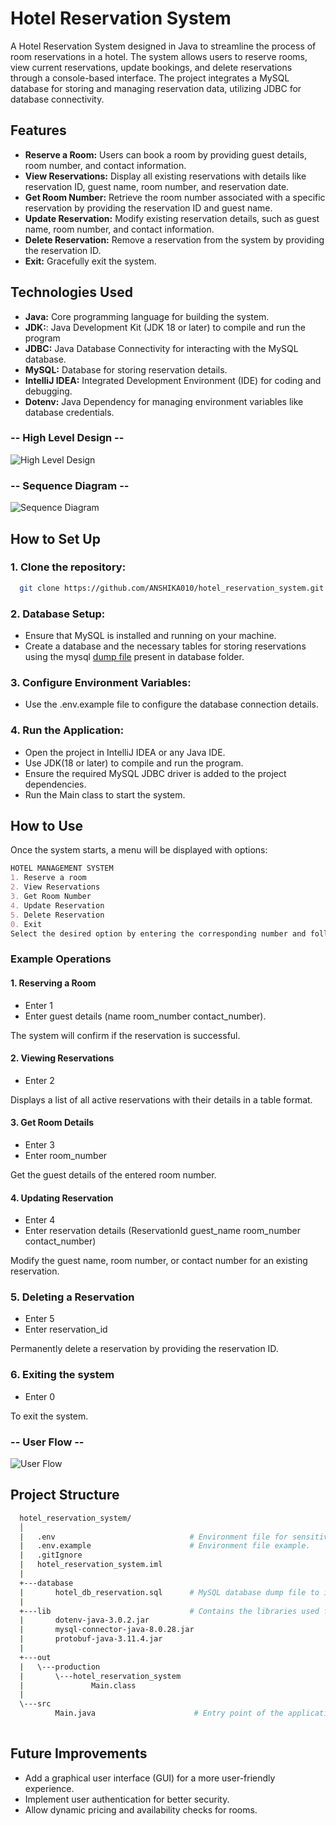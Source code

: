 # Hotel Reservation System
A Hotel Reservation System designed in Java to streamline the process of room reservations in a hotel. 
The system allows users to reserve rooms, view current reservations, update bookings, and delete reservations through a console-based interface. 
The project integrates a MySQL database for storing and managing reservation data, utilizing JDBC for database connectivity.

## Features
- **Reserve a Room:** Users can book a room by providing guest details, room number, and contact information.
- **View Reservations:** Display all existing reservations with details like reservation ID, guest name, room number, and reservation date.
- **Get Room Number:** Retrieve the room number associated with a specific reservation by providing the reservation ID and guest name.
- **Update Reservation:** Modify existing reservation details, such as guest name, room number, and contact information.
- **Delete Reservation:** Remove a reservation from the system by providing the reservation ID.
- **Exit:** Gracefully exit the system.

## Technologies Used
- **Java:** Core programming language for building the system.
- **JDK:**: Java Development Kit (JDK 18 or later) to compile and run the program
- **JDBC:** Java Database Connectivity for interacting with the MySQL database.
- **MySQL:** Database for storing reservation details.
- **IntelliJ IDEA:** Integrated Development Environment (IDE) for coding and debugging.
- **Dotenv:** Java Dependency for managing environment variables like database credentials.
  
### -- High Level Design --
![High Level Design](https://github.com/user-attachments/assets/0f5b3b88-3c18-4eab-846b-91643f898295)

### -- Sequence Diagram --
![Sequence Diagram](https://github.com/user-attachments/assets/24a1d71c-df6f-45fa-8352-f84459a65ae0)


## How to Set Up

### 1. Clone the repository:
  ```bash
    git clone https://github.com/ANSHIKA010/hotel_reservation_system.git
  ```

### 2. Database Setup:

- Ensure that MySQL is installed and running on your machine.
- Create a database and the necessary tables for storing reservations using the mysql [dump file](./database/hotel_db_reservation.sql) present in database folder.

### 3. Configure Environment Variables:

- Use the .env.example file to configure the database connection details.

### 4. Run the Application:

- Open the project in IntelliJ IDEA or any Java IDE.
- Use JDK(18 or later) to compile and run the program.
- Ensure the required MySQL JDBC driver is added to the project dependencies.
- Run the Main class to start the system.

## How to Use
Once the system starts, a menu will be displayed with options:

```markdown
HOTEL MANAGEMENT SYSTEM
1. Reserve a room
2. View Reservations
3. Get Room Number
4. Update Reservation
5. Delete Reservation
0. Exit
Select the desired option by entering the corresponding number and follow the prompts.
```

### Example Operations

#### 1. Reserving a Room
- Enter 1
- Enter guest details (name room_number contact_number).
  
The system will confirm if the reservation is successful.

#### 2. Viewing Reservations
- Enter 2
  
Displays a list of all active reservations with their details in a table format.

#### 3. Get Room Details
- Enter 3
- Enter room_number

Get the guest details of the entered room number.

#### 4. Updating Reservation
- Enter 4
- Enter reservation details (ReservationId guest_name room_number contact_number)
  
Modify the guest name, room number, or contact number for an existing reservation.

### 5. Deleting a Reservation
- Enter 5
- Enter reservation_id
  
Permanently delete a reservation by providing the reservation ID.

### 6. Exiting the system
- Enter 0
  
To exit the system.

### -- User Flow --
![User Flow](https://github.com/user-attachments/assets/94eb0b66-3c0e-4ab4-b7f3-efd032ca96ba)



## Project Structure

```bash
  hotel_reservation_system/
  │
  |   .env                              # Environment file for sensitive information.
  |   .env.example                      # Environment file example.
  |   .gitIgnore
  |   hotel_reservation_system.iml        
  |
  +---database
  |       hotel_db_reservation.sql      # MySQL database dump file to initialize the DB.
  |
  +---lib                               # Contains the libraries used for the project.
  |       dotenv-java-3.0.2.jar
  |       mysql-connector-java-8.0.28.jar
  |       protobuf-java-3.11.4.jar
  |
  +---out
  |   \---production
  |       \---hotel_reservation_system
  |               Main.class
  |
  \---src
          Main.java                      # Entry point of the application
  
```

## Future Improvements
- Add a graphical user interface (GUI) for a more user-friendly experience.
- Implement user authentication for better security.
- Allow dynamic pricing and availability checks for rooms.
